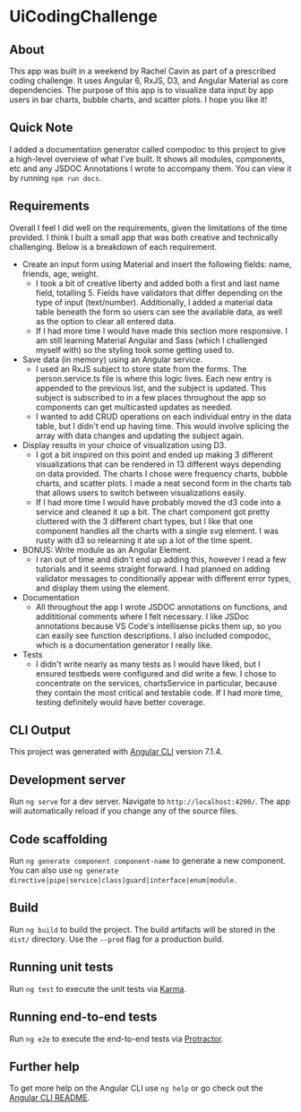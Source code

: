 
# UiCodingChallenge

## About
This app was built in a weekend by Rachel Cavin as part of a prescribed coding challenge. It uses Angular 6, RxJS, D3, and Angular Material as core dependencies. The purpose of this app is to visualize data input by app users in bar charts, bubble charts, and scatter plots. I hope you like it!

## Quick Note
I added a documentation generator called compodoc to this project to give a high-level overview of what I've built. It shows all modules, components, etc and any JSDOC Annotations I wrote to accompany them. You can view it by running `npm run docs`.

## Requirements
Overall I feel I did well on the requirements, given the limitations of the time provided. I think I built a small app that was both creative and technically challenging. Below is a breakdown of each requirement.
* Create an input form using Material and insert the following fields: name, friends, age, weight.
  * I took a bit of creative liberty and added both a first and last name field, totalling 5. Fields have validators that differ depending on the type of input (text/number). Additionally, I added a material data table beneath the form so users can see the available data, as well as the option to clear all entered data. 
  * If I had more time I would have made this section more responsive. I am still learning Material Angular and Sass (which I challenged myself with) so the styling took some getting used to. 
* Save data (in memory) using an Angular service.
  * I used an RxJS subject to store state from the forms. The person.service.ts file is where this logic lives. Each new entry is appended to the previous list, and the subject is updated. This subject is subscribed to in a few places throughout the app so components can get multicasted updates as needed.
  * I wanted to add CRUD operations on each individual entry in the data table, but I didn't end up having time. This would involve splicing the array with data changes and updating the subject again.
* Display results in your choice of visualization using D3.
  * I got a bit inspired on this point and ended up making 3 different visualizations that can be rendered in 13 different ways depending on data provided. The charts I chose were frequency charts, bubble charts, and scatter plots. I made a neat second form in the charts tab that allows users to switch between visualizations easily.
  * If I had more time I would have probably moved the d3 code into a service and cleaned it up a bit. The chart component got pretty cluttered with the 3 different chart types, but I like that one component handles all the charts with a single svg element. I was rusty with d3 so relearning it ate up a lot of the time spent. 
* BONUS: Write module as an Angular Element.
  * I ran out of time and didn't end up adding this, however I read a few tutorials and it seems straight forward. I had planned on adding validator messages to conditionally appear with different error types, and display them using the element.
* Documentation
  * All throughout the app I wrote JSDOC annotations on functions, and addititional comments where I felt necessary. I like JSDoc annotations because VS Code's intellisense picks them up, so you can easily see function descriptions. I also included compodoc, which is a documentation generator I really like.
* Tests
  * I didn't write nearly as many tests as I would have liked, but I ensured testbeds were configured and did write a few. I chose to concentrate on the services, chartsService in particular, because they contain the most critical and testable code. If I had more time, testing definitely would have better coverage.


## CLI Output

This project was generated with [Angular CLI](https://github.com/angular/angular-cli) version 7.1.4.

## Development server

Run `ng serve` for a dev server. Navigate to `http://localhost:4200/`. The app will automatically reload if you change any of the source files.

## Code scaffolding

Run `ng generate component component-name` to generate a new component. You can also use `ng generate directive|pipe|service|class|guard|interface|enum|module`.

## Build

Run `ng build` to build the project. The build artifacts will be stored in the `dist/` directory. Use the `--prod` flag for a production build.

## Running unit tests

Run `ng test` to execute the unit tests via [Karma](https://karma-runner.github.io).

## Running end-to-end tests

Run `ng e2e` to execute the end-to-end tests via [Protractor](http://www.protractortest.org/).

## Further help

To get more help on the Angular CLI use `ng help` or go check out the [Angular CLI README](https://github.com/angular/angular-cli/blob/master/README.md).
